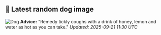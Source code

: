 ## 🐶 Latest random dog image
![Dog](https://images.dog.ceo/breeds/bluetick/n02088632_1765.jpg)
**Advice:** "Remedy tickly coughs with a drink of honey, lemon and water as hot as you can take."
*Updated: 2025-09-21 11:30 UTC*
